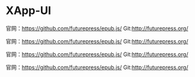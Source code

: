 # XApp-UI
官网：https://github.com/futurepress/epub.js/ Git:http://futurepress.org/

官网：https://github.com/futurepress/epub.js/ Git:http://futurepress.org/

官网：https://github.com/futurepress/epub.js/ Git:http://futurepress.org/

官网：https://github.com/futurepress/epub.js/ Git:http://futurepress.org/


